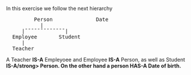 <p>In this exercise we follow the next hierarchy</p>
<pre>
         Person              Date
           |
     |¯¯¯¯¯¯¯¯¯¯¯¯¯|
  Employee       Student
     |
  Teacher
</pre>
<p>A Teacher <strong>IS-A</strong> Empleyoee and Employee <strong>IS-A</strong> Person, as well as Student <strong>IS-A/strong> Person. On the other hand a person <strong>HAS-A</strong> Date of birth.</p>
